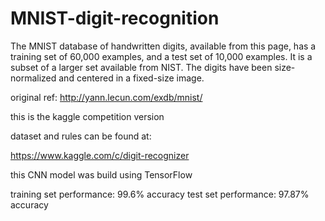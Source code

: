 # MNIST-digit-recognition

 
The MNIST database of handwritten digits, available from this page, has a training set of 60,000 examples, and a test set of 10,000 examples. It is a subset of a larger set available from NIST. The digits have been size-normalized and centered in a fixed-size image.

original ref: http://yann.lecun.com/exdb/mnist/

this is the kaggle competition version 

dataset and rules can be found at:

https://www.kaggle.com/c/digit-recognizer

this CNN model was build using TensorFlow

training set performance: 99.6% accuracy
test set performance: 97.87% accuracy




